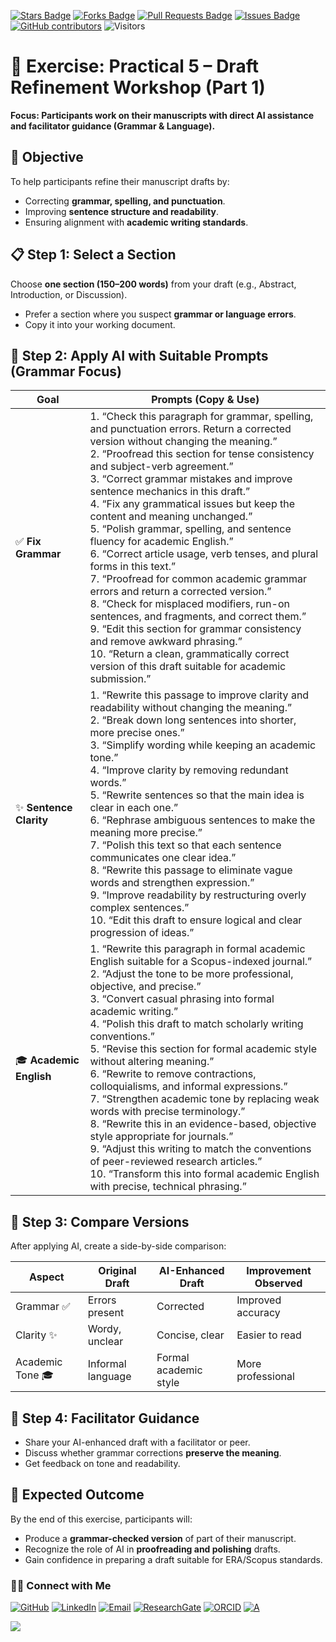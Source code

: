 <a href="https://github.com/drshahizan/short-course/stargazers"><img src="https://img.shields.io/github/stars/drshahizan/short-course" alt="Stars Badge"/></a>
<a href="https://github.com/drshahizan/short-course/network/members"><img src="https://img.shields.io/github/forks/drshahizan/short-course" alt="Forks Badge"/></a>
<a href="https://github.com/drshahizan/short-course/pulls"><img src="https://img.shields.io/github/issues-pr/drshahizan/short-course" alt="Pull Requests Badge"/></a>
<a href="https://github.com/drshahizan/short-course"><img src="https://img.shields.io/github/issues/drshahizan/short-course" alt="Issues Badge"/></a>
<a href="https://github.com/drshahizan/short-course/graphs/contributors"><img alt="GitHub contributors" src="https://img.shields.io/github/contributors/drshahizan/short-course?color=2b9348"></a>
![Visitors](https://api.visitorbadge.io/api/visitors?path=https%3A%2F%2Fgithub.com%2Fdrshahizan%2Fshort-course&labelColor=%23d9e3f0&countColor=%23697689&style=flat)

# 📝 **Exercise: Practical 5 – Draft Refinement Workshop (Part 1)**

**Focus: Participants work on their manuscripts with direct AI assistance and facilitator guidance (Grammar & Language).**

## 🎯 **Objective**

To help participants refine their manuscript drafts by:

* Correcting **grammar, spelling, and punctuation**.
* Improving **sentence structure and readability**.
* Ensuring alignment with **academic writing standards**.

## 📋 **Step 1: Select a Section**

Choose **one section (150–200 words)** from your draft (e.g., Abstract, Introduction, or Discussion).

* Prefer a section where you suspect **grammar or language errors**.
* Copy it into your working document.

## 🤖 **Step 2: Apply AI with Suitable Prompts (Grammar Focus)**

| **Goal**                | **Prompts (Copy & Use)**                                                                                                                                                                                                                                                                                                                                                                                                                                                                                                                                                                                                                                                                                                                                                                                                                                                                                      |
| ----------------------- | ------------------------------------------------------------------------------------------------------------------------------------------------------------------------------------------------------------------------------------------------------------------------------------------------------------------------------------------------------------------------------------------------------------------------------------------------------------------------------------------------------------------------------------------------------------------------------------------------------------------------------------------------------------------------------------------------------------------------------------------------------------------------------------------------------------------------------------------------------------------------------------------------------------- |
| ✅ **Fix Grammar**       | 1. “Check this paragraph for grammar, spelling, and punctuation errors. Return a corrected version without changing the meaning.”<br>2. “Proofread this section for tense consistency and subject-verb agreement.”<br>3. “Correct grammar mistakes and improve sentence mechanics in this draft.”<br>4. “Fix any grammatical issues but keep the content and meaning unchanged.”<br>5. “Polish grammar, spelling, and sentence fluency for academic English.”<br>6. “Correct article usage, verb tenses, and plural forms in this text.”<br>7. “Proofread for common academic grammar errors and return a corrected version.”<br>8. “Check for misplaced modifiers, run-on sentences, and fragments, and correct them.”<br>9. “Edit this section for grammar consistency and remove awkward phrasing.”<br>10. “Return a clean, grammatically correct version of this draft suitable for academic submission.” |
| ✨ **Sentence Clarity**  | 1. “Rewrite this passage to improve clarity and readability without changing the meaning.”<br>2. “Break down long sentences into shorter, more precise ones.”<br>3. “Simplify wording while keeping an academic tone.”<br>4. “Improve clarity by removing redundant words.”<br>5. “Rewrite sentences so that the main idea is clear in each one.”<br>6. “Rephrase ambiguous sentences to make the meaning more precise.”<br>7. “Polish this text so that each sentence communicates one clear idea.”<br>8. “Rewrite this passage to eliminate vague words and strengthen expression.”<br>9. “Improve readability by restructuring overly complex sentences.”<br>10. “Edit this draft to ensure logical and clear progression of ideas.”                                                                                                                                                                       |
| 🎓 **Academic English** | 1. “Rewrite this paragraph in formal academic English suitable for a Scopus-indexed journal.”<br>2. “Adjust the tone to be more professional, objective, and precise.”<br>3. “Convert casual phrasing into formal academic writing.”<br>4. “Polish this draft to match scholarly writing conventions.”<br>5. “Revise this section for formal academic style without altering meaning.”<br>6. “Rewrite to remove contractions, colloquialisms, and informal expressions.”<br>7. “Strengthen academic tone by replacing weak words with precise terminology.”<br>8. “Rewrite this in an evidence-based, objective style appropriate for journals.”<br>9. “Adjust this writing to match the conventions of peer-reviewed research articles.”<br>10. “Transform this into formal academic English with precise, technical phrasing.”                                                                              |


## 📝 **Step 3: Compare Versions**

After applying AI, create a side-by-side comparison:

| **Aspect**       | **Original Draft** | **AI-Enhanced Draft** | **Improvement Observed** |
| ---------------- | ------------------ | --------------------- | ------------------------ |
| Grammar ✅        | Errors present     | Corrected             | Improved accuracy        |
| Clarity ✨        | Wordy, unclear     | Concise, clear        | Easier to read           |
| Academic Tone 🎓 | Informal language  | Formal academic style | More professional        |

## 💬 **Step 4: Facilitator Guidance**

* Share your AI-enhanced draft with a facilitator or peer.
* Discuss whether grammar corrections **preserve the meaning**.
* Get feedback on tone and readability.

## 🎯 **Expected Outcome**

By the end of this exercise, participants will:

* Produce a **grammar-checked version** of part of their manuscript.
* Recognize the role of AI in **proofreading and polishing** drafts.
* Gain confidence in preparing a draft suitable for ERA/Scopus standards.

### 🙌🏻 Connect with Me
<p align="left">
    <a href="https://github.com/drshahizan" target="_blank"><img alt="GitHub" src="https://img.shields.io/badge/-@drshahizan-181717?style=flat-square&logo=GitHub&logoColor=white"></a>
    <a href="https://www.linkedin.com/in/drshahizan" target="_blank"><img alt="LinkedIn" src="https://img.shields.io/badge/-drshahizan-blue?style=flat-square&logo=Linkedin&logoColor=white&link=https://www.linkedin.com/in/drshahizan/"></a>
    <a href="mailto:shahizan@utm.my" target="_blank"><img alt="Email" src="https://img.shields.io/badge/-shahizan@utm.my-c14438?style=flat-square&logo=Gmail&logoColor=white&link=mailto:shahizan@utm.my.com"></a>
    <a href="https://www.researchgate.net/profile/Mohd-Othman-28" target="_blank"><img alt="ResearchGate" src="https://img.shields.io/badge/-ResearchGate-00CCBB?style=flat-square&logo=ResearchGate&logoColor=white"></a>
    <a href="https://orcid.org/0000-0003-4261-1873" target="_blank"><img alt="ORCID" src="https://img.shields.io/badge/-ORCID-A6CE39?style=flat-square&logo=ORCID&logoColor=white"></a> 
 <a href="https://visitorbadge.io/status?path=https%3A%2F%2Fgithub.com%2Fdrshahizan" target="_blank"><img alt="A" src="https://api.visitorbadge.io/api/visitors?path=https%3A%2F%2Fgithub.com%2Fdrshahizan&labelColor=%23697689&countColor=%23555555&style=plastic"></a>
 
![](https://hit.yhype.me/github/profile?user_id=81284918)
</p>

